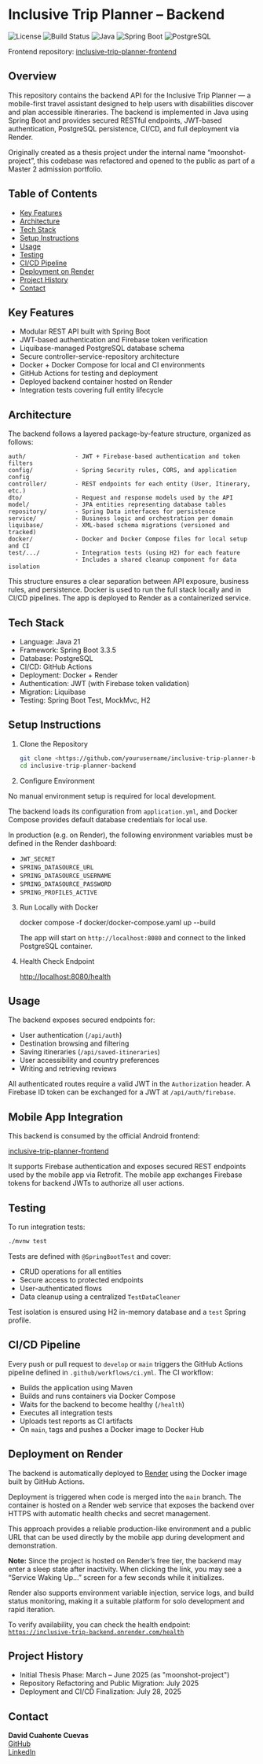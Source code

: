# Inclusive Trip Planner – Backend

![License](https://img.shields.io/badge/license-MIT-blue.svg)
![Build Status](https://github.com/DavidCC812/inclusive-trip-planner-backend/actions/workflows/ci.yml/badge.svg)
![Java](https://img.shields.io/badge/Java-21-blue.svg)
![Spring Boot](https://img.shields.io/badge/Spring--Boot-3.3.5-success.svg)
![PostgreSQL](https://img.shields.io/badge/Database-PostgreSQL-informational.svg)

Frontend repository: [inclusive-trip-planner-frontend](https://github.com/DavidCC812/inclusive-trip-planner-frontend)

## Overview

This repository contains the backend API for the Inclusive Trip Planner — a mobile-first travel assistant designed to help users with disabilities discover and plan accessible itineraries. The backend is implemented in Java using Spring Boot and provides secured RESTful endpoints, JWT-based authentication, PostgreSQL persistence, CI/CD, and full deployment via Render.

Originally created as a thesis project under the internal name “moonshot-project”, this codebase was refactored and opened to the public as part of a Master 2 admission portfolio.

## Table of Contents

- [Key Features](#key-features)
- [Architecture](#architecture)
- [Tech Stack](#tech-stack)
- [Setup Instructions](#setup-instructions)
- [Usage](#usage)
- [Testing](#testing)
- [CI/CD Pipeline](#cicd-pipeline)
- [Deployment on Render](#deployment-on-render)
- [Project History](#project-history)
- [Contact](#contact)

## Key Features

- Modular REST API built with Spring Boot
- JWT-based authentication and Firebase token verification
- Liquibase-managed PostgreSQL database schema
- Secure controller-service-repository architecture
- Docker + Docker Compose for local and CI environments
- GitHub Actions for testing and deployment
- Deployed backend container hosted on Render
- Integration tests covering full entity lifecycle

## Architecture

The backend follows a layered package-by-feature structure, organized as follows:

```
auth/              - JWT + Firebase-based authentication and token filters  
config/            - Spring Security rules, CORS, and application config  
controller/        - REST endpoints for each entity (User, Itinerary, etc.)  
dto/               - Request and response models used by the API  
model/             - JPA entities representing database tables  
repository/        - Spring Data interfaces for persistence  
service/           - Business logic and orchestration per domain  
liquibase/         - XML-based schema migrations (versioned and tracked)  
docker/            - Docker and Docker Compose files for local setup and CI  
test/.../          - Integration tests (using H2) for each feature  
                   - Includes a shared cleanup component for data isolation
```

This structure ensures a clear separation between API exposure, business rules, and persistence. Docker is used to run the full stack locally and in CI/CD pipelines. The app is deployed to Render as a containerized service.

## Tech Stack

- Language: Java 21
- Framework: Spring Boot 3.3.5
- Database: PostgreSQL
- CI/CD: GitHub Actions
- Deployment: Docker + Render
- Authentication: JWT (with Firebase token validation)
- Migration: Liquibase
- Testing: Spring Boot Test, MockMvc, H2

## Setup Instructions

1. Clone the Repository

   ```bash
   git clone <https://github.com/yourusername/inclusive-trip-planner-backend.git>  
   cd inclusive-trip-planner-backend
   ```

2. Configure Environment

No manual environment setup is required for local development.

The backend loads its configuration from `application.yml`, and Docker Compose provides default database credentials for local use.

In production (e.g. on Render), the following environment variables must be defined in the Render dashboard:

- `JWT_SECRET`
- `SPRING_DATASOURCE_URL`
- `SPRING_DATASOURCE_USERNAME`
- `SPRING_DATASOURCE_PASSWORD`
- `SPRING_PROFILES_ACTIVE`

3. Run Locally with Docker

   docker compose -f docker/docker-compose.yaml up --build

   The app will start on `http://localhost:8080` and connect to the linked PostgreSQL container.

4. Health Check Endpoint

   <http://localhost:8080/health>

## Usage

The backend exposes secured endpoints for:

- User authentication (`/api/auth`)
- Destination browsing and filtering
- Saving itineraries (`/api/saved-itineraries`)
- User accessibility and country preferences
- Writing and retrieving reviews

All authenticated routes require a valid JWT in the `Authorization` header. A Firebase ID token can be exchanged for a JWT at `/api/auth/firebase`.

## Mobile App Integration

This backend is consumed by the official Android frontend:

[inclusive-trip-planner-frontend](https://github.com/DavidCC812/inclusive-trip-planner-frontend)

It supports Firebase authentication and exposes secured REST endpoints used by the mobile app via Retrofit. The mobile app exchanges Firebase tokens for backend JWTs to authorize all user actions.

## Testing

To run integration tests:

   ```bash
   ./mvnw test
   ```

Tests are defined with `@SpringBootTest` and cover:

- CRUD operations for all entities
- Secure access to protected endpoints
- User-authenticated flows
- Data cleanup using a centralized `TestDataCleaner`

Test isolation is ensured using H2 in-memory database and a `test` Spring profile.

## CI/CD Pipeline

Every push or pull request to `develop` or `main` triggers the GitHub Actions pipeline defined in `.github/workflows/ci.yml`. The CI workflow:

- Builds the application using Maven
- Builds and runs containers via Docker Compose
- Waits for the backend to become healthy (`/health`)
- Executes all integration tests
- Uploads test reports as CI artifacts
- On `main`, tags and pushes a Docker image to Docker Hub

## Deployment on Render

The backend is automatically deployed to [Render](https://inclusive-trip-backend.onrender.com/) using the Docker image built by GitHub Actions.

Deployment is triggered when code is merged into the `main` branch. The container is hosted on a Render web service that exposes the backend over HTTPS with automatic health checks and secret management.

This approach provides a reliable production-like environment and a public URL that can be used directly by the mobile app during development and demonstration.

**Note:** Since the project is hosted on Render’s free tier, the backend may enter a sleep state after inactivity. When clicking the link, you may see a “Service Waking Up…” screen for a few seconds while it initializes.

Render also supports environment variable injection, service logs, and build status monitoring, making it a suitable platform for solo development and rapid iteration.

To verify availability, you can check the health endpoint:  
[`https://inclusive-trip-backend.onrender.com/health`](https://inclusive-trip-backend.onrender.com/health)

## Project History

- Initial Thesis Phase: March – June 2025 (as "moonshot-project")
- Repository Refactoring and Public Migration: July 2025
- Deployment and CI/CD Finalization: July 28, 2025

## Contact

**David Cuahonte Cuevas**  
[GitHub](https://github.com/DavidCC812)  
[LinkedIn](https://www.linkedin.com/in/david-cuahonte-527781221/)